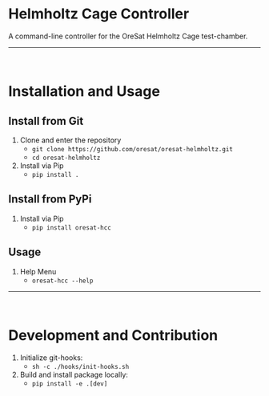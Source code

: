 # Helmholtz Cage Controller

A command-line controller for the OreSat Helmholtz Cage test-chamber.

***

&nbsp;

# Installation and Usage

## Install from Git

1. Clone and enter the repository
    * `git clone https://github.com/oresat/oresat-helmholtz.git`
    * `cd oresat-helmholtz`
2. Install via Pip
    * `pip install .`

## Install from PyPi

1. Install via Pip
    * `pip install oresat-hcc`


## Usage

1. Help Menu
    * `oresat-hcc --help`

***

&nbsp;

# Development and Contribution

1. Initialize git-hooks:
    * `sh -c ./hooks/init-hooks.sh`
2. Build and install package locally:
    * `pip install -e .[dev]`

&nbsp;